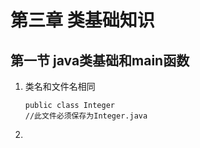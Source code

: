 # 第三章 类基础知识
## 第一节 java类基础和main函数
1. 类名和文件名相同  
    ```
    public class Integer
    //此文件必须保存为Integer.java
    ```
2. 
